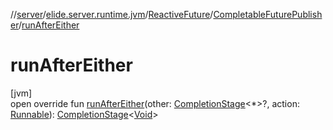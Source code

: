//[server](../../../../index.md)/[elide.server.runtime.jvm](../../index.md)/[ReactiveFuture](../index.md)/[CompletableFuturePublisher](index.md)/[runAfterEither](run-after-either.md)

# runAfterEither

[jvm]\
open override fun [runAfterEither](run-after-either.md)(other: [CompletionStage](https://docs.oracle.com/javase/8/docs/api/java/util/concurrent/CompletionStage.html)&lt;*&gt;?, action: [Runnable](https://docs.oracle.com/javase/8/docs/api/java/lang/Runnable.html)): [CompletionStage](https://docs.oracle.com/javase/8/docs/api/java/util/concurrent/CompletionStage.html)&lt;[Void](https://docs.oracle.com/javase/8/docs/api/java/lang/Void.html)&gt;
